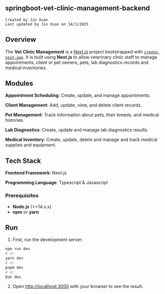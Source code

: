 ## springboot-vet-clinic-management-backend
`Created by Jin Xuan`  
`Last updated by Jin Xuan on 14/1/2025`

## Overview

The **Vet Clinic Management** is a [Next.js](https://nextjs.org) project bootstrapped with [`create-next-app`](https://nextjs.org/docs/app/api-reference/cli/create-next-app). It is built using **Next.js** to allow  veterinary clinic staff to manage appointments, client or pet owners, pets, lab diagnostics records and medical inventories.

## Modules
**Appointment Scheduling**: Create, update, and manage appointments.

**Client Management**: Add, update, view, and delete client records.

**Pet Management**: Track information about pets, their breeds, and medical histories.

**Lab Diagnostics**: Create, update and manage lab diagnostics results.

**Medical Inventory**: Create, update, delete and manage and track medical supplies and equipment. 

## Tech Stack
**Frontend Framework**: Next.js

**Programming Language**: Typescript & Javascript

### Prerequisites
- **Node.js** (>=14.x.x)
- **npm** or **yarn**

## Run

1) First, run the development server:

```bash
npm run dev
# or
yarn dev
# or
pnpm dev
# or
bun dev
```

2) Open [http://localhost:3000](http://localhost:3000) with your browser to see the result.